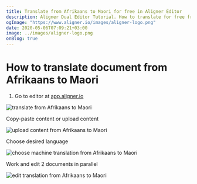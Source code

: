 ```yaml
---
title: Translate from Afrikaans to Maori for free in Aligner Editor
description: Aligner Dual Editor Tutorial. How to translate for free from Afrikaans to Maori. Aligner is multilingual document management platform. 
ogImage: "https://www.aligner.io/images/aligner-logo.png"
date: 2020-05-06T07:09:21+03:00
image: ../images/aligner-logo.png
onBlog: true
---
```


# How to translate document from Afrikaans to Maori

1. Go to editor at [app.aligner.io](https://app.aligner.io "Aligner App web page")

![translate from Afrikaans to Maori](../aligner-blank-editor.png "translate from Afrikaans to Maori")

Copy-paste content or upload content

![upload content from Afrikaans to Maori](../aligner-uploaded-document.png "upload content from Afrikaans to Maori")

Choose desired language

![choose machine translation from Afrikaans to Maori](../aligner-language-dropdown.png "choose machine translation from Afrikaans to Maori")

Work and edit 2 documents in parallel

![edit translation from Afrikaans to Maori](../aligner-double-sitded-editor.png "edit translation from Afrikaans to Maori")

